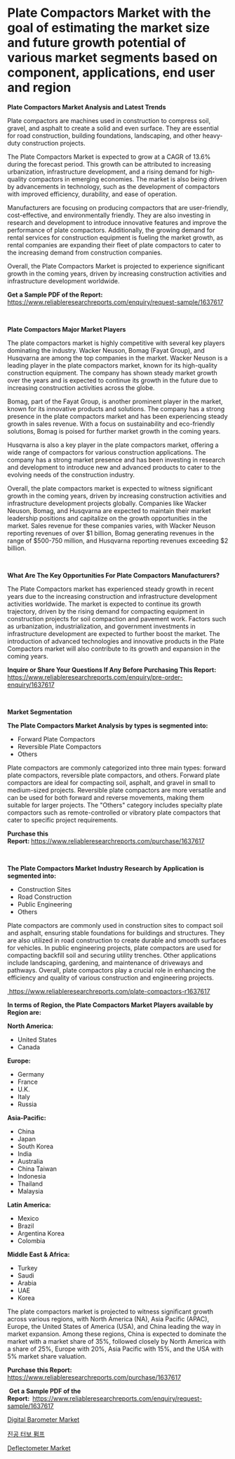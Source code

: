 <p><h1>Plate Compactors Market with the goal of estimating the market size and future growth potential of various market segments based on component, applications, end user and region</h1></p><p><strong>Plate Compactors Market Analysis and Latest Trends</strong></p>
<p><p>Plate compactors are machines used in construction to compress soil, gravel, and asphalt to create a solid and even surface. They are essential for road construction, building foundations, landscaping, and other heavy-duty construction projects.</p><p>The Plate Compactors Market is expected to grow at a CAGR of 13.6% during the forecast period. This growth can be attributed to increasing urbanization, infrastructure development, and a rising demand for high-quality compactors in emerging economies. The market is also being driven by advancements in technology, such as the development of compactors with improved efficiency, durability, and ease of operation.</p><p>Manufacturers are focusing on producing compactors that are user-friendly, cost-effective, and environmentally friendly. They are also investing in research and development to introduce innovative features and improve the performance of plate compactors. Additionally, the growing demand for rental services for construction equipment is fueling the market growth, as rental companies are expanding their fleet of plate compactors to cater to the increasing demand from construction companies.</p><p>Overall, the Plate Compactors Market is projected to experience significant growth in the coming years, driven by increasing construction activities and infrastructure development worldwide.</p></p>
<p><strong>Get a Sample PDF of the Report:&nbsp;</strong> <a href="https://www.reliableresearchreports.com/enquiry/request-sample/1637617">https://www.reliableresearchreports.com/enquiry/request-sample/1637617</a></p>
<p>&nbsp;</p>
<p><strong>Plate Compactors Major Market Players</strong></p>
<p><p>The plate compactors market is highly competitive with several key players dominating the industry. Wacker Neuson, Bomag (Fayat Group), and Husqvarna are among the top companies in the market. Wacker Neuson is a leading player in the plate compactors market, known for its high-quality construction equipment. The company has shown steady market growth over the years and is expected to continue its growth in the future due to increasing construction activities across the globe.</p><p>Bomag, part of the Fayat Group, is another prominent player in the market, known for its innovative products and solutions. The company has a strong presence in the plate compactors market and has been experiencing steady growth in sales revenue. With a focus on sustainability and eco-friendly solutions, Bomag is poised for further market growth in the coming years.</p><p>Husqvarna is also a key player in the plate compactors market, offering a wide range of compactors for various construction applications. The company has a strong market presence and has been investing in research and development to introduce new and advanced products to cater to the evolving needs of the construction industry.</p><p>Overall, the plate compactors market is expected to witness significant growth in the coming years, driven by increasing construction activities and infrastructure development projects globally. Companies like Wacker Neuson, Bomag, and Husqvarna are expected to maintain their market leadership positions and capitalize on the growth opportunities in the market. Sales revenue for these companies varies, with Wacker Neuson reporting revenues of over $1 billion, Bomag generating revenues in the range of $500-750 million, and Husqvarna reporting revenues exceeding $2 billion.</p></p>
<p>&nbsp;</p>
<p><strong>What Are The Key Opportunities For Plate Compactors Manufacturers?</strong></p>
<p><p>The Plate Compactors market has experienced steady growth in recent years due to the increasing construction and infrastructure development activities worldwide. The market is expected to continue its growth trajectory, driven by the rising demand for compacting equipment in construction projects for soil compaction and pavement work. Factors such as urbanization, industrialization, and government investments in infrastructure development are expected to further boost the market. The introduction of advanced technologies and innovative products in the Plate Compactors market will also contribute to its growth and expansion in the coming years.</p></p>
<p><strong>Inquire or Share Your Questions If Any Before Purchasing This Report:</strong> <a href="https://www.reliableresearchreports.com/enquiry/pre-order-enquiry/1637617">https://www.reliableresearchreports.com/enquiry/pre-order-enquiry/1637617</a></p>
<p>&nbsp;</p>
<p><strong>Market Segmentation</strong></p>
<p><strong>The Plate Compactors Market Analysis by types is segmented into:</strong></p>
<p><ul><li>Forward Plate Compactors</li><li>Reversible Plate Compactors</li><li>Others</li></ul></p>
<p><p>Plate compactors are commonly categorized into three main types: forward plate compactors, reversible plate compactors, and others. Forward plate compactors are ideal for compacting soil, asphalt, and gravel in small to medium-sized projects. Reversible plate compactors are more versatile and can be used for both forward and reverse movements, making them suitable for larger projects. The "Others" category includes specialty plate compactors such as remote-controlled or vibratory plate compactors that cater to specific project requirements.</p></p>
<p><strong>Purchase this Report:&nbsp;</strong><a href="https://www.reliableresearchreports.com/purchase/1637617">https://www.reliableresearchreports.com/purchase/1637617</a></p>
<p>&nbsp;</p>
<p><strong>The Plate Compactors Market Industry Research by Application is segmented into:</strong></p>
<p><ul><li>Construction Sites</li><li>Road Construction</li><li>Public Engineering</li><li>Others</li></ul></p>
<p><p>Plate compactors are commonly used in construction sites to compact soil and asphalt, ensuring stable foundations for buildings and structures. They are also utilized in road construction to create durable and smooth surfaces for vehicles. In public engineering projects, plate compactors are used for compacting backfill soil and securing utility trenches. Other applications include landscaping, gardening, and maintenance of driveways and pathways. Overall, plate compactors play a crucial role in enhancing the efficiency and quality of various construction and engineering projects.</p></p>
<p><a href="https://www.reliableresearchreports.com/plate-compactors-r1637617">&nbsp;https://www.reliableresearchreports.com/plate-compactors-r1637617</a></p>
<p><strong>In terms of Region, the Plate Compactors Market Players available by Region are:</strong></p>
<p>
    <p> <strong> North America: </strong>
        <ul>
            <li>United States</li>
            <li>Canada</li>
        </ul>
        </p> 
    <p> <strong> Europe: </strong>
        <ul>
            <li>Germany</li>
            <li>France</li>
            <li>U.K.</li>
            <li>Italy</li>
            <li>Russia</li>
        </ul>
        </p> 
    <p> <strong> Asia-Pacific: </strong>
        <ul>
            <li>China</li>
            <li>Japan</li>
            <li>South Korea</li>
            <li>India</li>
            <li>Australia</li>
            <li>China Taiwan</li>
            <li>Indonesia</li>
            <li>Thailand</li>
            <li>Malaysia</li>
        </ul>
        </p> 
    <p> <strong> Latin America: </strong>
        <ul>
            <li>Mexico</li>
            <li>Brazil</li>
            <li>Argentina Korea</li>
            <li>Colombia</li>
        </ul>
        </p> 
    <p> <strong> Middle East & Africa: </strong>
        <ul>
            <li>Turkey</li>
            <li>Saudi</li>
            <li>Arabia</li>
            <li>UAE</li>
            <li>Korea</li>
        </ul>
    </p>
    </p>
<p><p>The plate compactors market is projected to witness significant growth across various regions, with North America (NA), Asia Pacific (APAC), Europe, the United States of America (USA), and China leading the way in market expansion. Among these regions, China is expected to dominate the market with a market share of 35%, followed closely by North America with a share of 25%, Europe with 20%, Asia Pacific with 15%, and the USA with 5% market share valuation.</p></p>
<p><strong>Purchase this Report: </strong><a href="https://www.reliableresearchreports.com/purchase/1637617">https://www.reliableresearchreports.com/purchase/1637617</a></p>
<p>&nbsp;<strong>Get a Sample PDF of the Report:&nbsp;&nbsp;</strong><a href="https://www.reliableresearchreports.com/enquiry/request-sample/1637617">https://www.reliableresearchreports.com/enquiry/request-sample/1637617</a></p>
<p><strong></strong></p>
<p><p><a href="https://github.com/sowravmitra0/Market-Research-Report-List-1/blob/main/digital-barometer-market.md">Digital Barometer Market</a></p><p><a href="https://github.com/amuji413411/Market-Research-Report-List-1/blob/main/1348059171358.md">진공 터보 펌프</a></p><p><a href="https://github.com/kaiserrayhan25/Market-Research-Report-List-1/blob/main/deflectometer-market.md">Deflectometer Market</a></p></p>